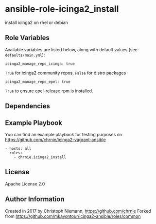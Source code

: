 # ansible-role-icinga2_install
install icinga2 on rhel or debian

## Role Variables

Available variables are listed below, along with default values (see `defaults/main.yml`):

    icinga2_manage_repo_icinga: true

`True` for icinga2 community repos, `False` for distro packages


    icinga2_manage_repo_epel: true

`True` to ensure epel-release rpm is installed.


## Dependencies


## Example Playbook
You can find an example playbook for testing purposes on https://github.com/chrnie/icinga2-vagrant-ansible

    - hosts: all
      roles:
        - chrnie.icinga2_install


## License

Apache License 2.0

## Author Information

Created in 2017 by Christoph Niemann, https://github.com/chrnie
Forked from https://github.com/mkayontour/icinga2-ansible/roles/common

